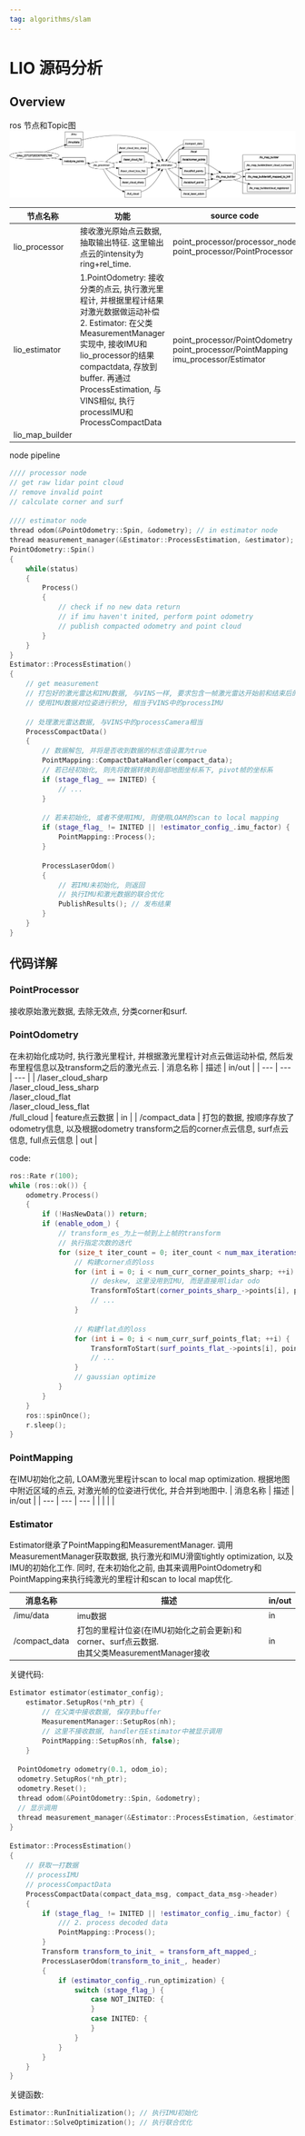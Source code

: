 ```yaml
---
tag: algorithms/slam
---
```

# LIO 源码分析
## Overview
ros 节点和Topic图
![ros_graph](rc/lio_rosgraph.png)

| 节点名称 | 功能 | source code |
| --- | --- | ---- |
| lio_processor | 接收激光原始点云数据, 抽取输出特征. 这里输出点云的intensity为ring+rel_time. | point_processor/processor_node<br> point_processor/PointProcessor |
| lio_estimator | 1.PointOdometry: 接收分类的点云, 执行激光里程计, 并根据里程计结果对激光数据做运动补偿<br> 2. Estimator: 在父类MeasurementManager实现中, 接收IMU和lio_processor的结果compactdata, 存放到buffer. 再通过ProcessEstimation, 与VINS相似, 执行processIMU和ProcessCompactData | point_processor/PointOdometry <br> point_processor/PointMapping <br> imu_processor/Estimator |
| lio_map_builder | |

node pipeline
```c++
//// processor node
// get raw lidar point cloud
// remove invalid point
// calculate corner and surf

//// estimator node
thread odom(&PointOdometry::Spin, &odometry); // in estimator node
thread measurement_manager(&Estimator::ProcessEstimation, &estimator); // in estimator node
PointOdometry::Spin()
{
    while(status)
    {
        Process()
        {
            // check if no new data return
            // if imu haven't inited, perform point odometry
            // publish compacted odometry and point cloud
        }
    }
}
Estimator::ProcessEstimation()
{
    // get measurement
    // 打包好的激光雷达和IMU数据, 与VINS一样, 要求包含一帧激光雷达开始前和结束后的IMU数据
    // 使用IMU数据对位姿进行积分, 相当于VINS中的processIMU

    // 处理激光雷达数据, 与VINS中的processCamera相当
    ProcessCompactData()
    {
        // 数据解包, 并将是否收到数据的标志值设置为true
        PointMapping::CompactDataHandler(compact_data);
        // 若已经初始化, 则先将数据转换到局部地图坐标系下, pivot帧的坐标系
        if (stage_flag_ == INITED) {
            // ...
        }
        
        // 若未初始化, 或者不使用IMU, 则使用LOAM的scan to local mapping
        if (stage_flag_ != INITED || !estimator_config_.imu_factor) {
            PointMapping::Process();
        }

        ProcessLaserOdom()
        {
            // 若IMU未初始化, 则返回
            // 执行IMU和激光数据的联合优化
            PublishResults(); // 发布结果
        }
    }
}
```

## 代码详解
### PointProcessor
接收原始激光数据, 去除无效点, 分类corner和surf.

### PointOdometry
在未初始化成功时, 执行激光里程计, 并根据激光里程计对点云做运动补偿, 然后发布里程信息以及transform之后的激光点云.
| 消息名称 | 描述 | in/out |
| --- | --- | --- |
| /laser_cloud_sharp <br> /laser_cloud_less_sharp </br> /laser_cloud_flat <br> /laser_cloud_less_flat <br> /full_cloud | feature点云数据 | in |
| /compact_data | 打包的数据, 按顺序存放了odometry信息, 以及根据odometry transform之后的corner点云信息, surf点云信息, full点云信息 | out |

code:
```c++
ros::Rate r(100);
while (ros::ok()) {
    odometry.Process()
    {
        if (!HasNewData()) return;
        if (enable_odom_) {
            // transform_es_为上一帧到上上帧的transform
            // 执行指定次数的迭代
            for (size_t iter_count = 0; iter_count < num_max_iterations_; ++iter_count){
                // 构建corner点的loss
                for (int i = 0; i < num_curr_corner_points_sharp; ++i) {
                    // deskew, 这里没用到IMU, 而是直接用lidar odo
                    TransformToStart(corner_points_sharp_->points[i], point_sel);
                    // ...
                }

                // 构建flat点的loss
                for (int i = 0; i < num_curr_surf_points_flat; ++i) {
                    TransformToStart(surf_points_flat_->points[i], point_sel);
                    // ...
                }
                // gaussian optimize
            }
        }
    }
    ros::spinOnce();
    r.sleep();
}
```

### PointMapping
在IMU初始化之前, LOAM激光里程计scan to local map optimization. 根据地图中附近区域的点云, 对激光帧的位姿进行优化, 并合并到地图中.
| 消息名称 | 描述 | in/out |
| --- | --- | --- |
|  | | |

### Estimator
Estimator继承了PointMapping和MeasurementManager. 调用MeasurementManager获取数据, 执行激光和IMU滑窗tightly optimization, 以及IMU的初始化工作. 同时, 在未初始化之前, 由其来调用PointOdometry和PointMapping来执行纯激光的里程计和scan to local map优化.

| 消息名称 | 描述 | in/out |
| --- | --- | --- |
| /imu/data | imu数据 | in |
| /compact_data | 打包的里程计位姿(在IMU初始化之前会更新)和corner、surf点云数据. <br> 由其父类MeasurementManager接收 | in |

关键代码:
```c++
Estimator estimator(estimator_config);
    estimator.SetupRos(*nh_ptr) {
        // 在父类中接收数据, 保存到buffer
        MeasurementManager::SetupRos(nh);
        // 这里不接收数据, handler在Estimator中被显示调用
        PointMapping::SetupRos(nh, false);
    }

  PointOdometry odometry(0.1, odom_io);
  odometry.SetupRos(*nh_ptr);
  odometry.Reset();  
  thread odom(&PointOdometry::Spin, &odometry);
  // 显示调用
  thread measurement_manager(&Estimator::ProcessEstimation, &estimator);
}

Estimator::ProcessEstimation()
{
    // 获取一打数据
    // processIMU
    // processCompactData
    ProcessCompactData(compact_data_msg, compact_data_msg->header)
    {
        if (stage_flag_ != INITED || !estimator_config_.imu_factor) {
            /// 2. process decoded data
            PointMapping::Process();
        }
        Transform transform_to_init_ = transform_aft_mapped_;
        ProcessLaserOdom(transform_to_init_, header)
        {
            if (estimator_config_.run_optimization) {
                switch (stage_flag_) {
                    case NOT_INITED: {
                    }
                    case INITED: {
                    }
                }
            }
        }
    }
}
```

关键函数:
```c++
Estimator::RunInitialization(); // 执行IMU初始化
Estimator::SolveOptimization(); // 执行联合优化
```